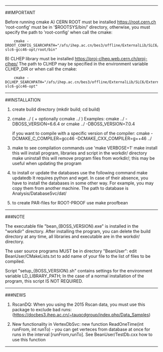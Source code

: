 ------------------------------------------------------------------------------
 ##IMPORTANT

 Before running cmake
 A) CERN ROOT must be installed
        https://root.cern.ch
    'root-config' must be in '$ROOTSYS/bin/' directory,
    otherwise, you must specify the path to 'root-config'
    when call the cmake:

        cmake -DROOT_CONFIG_SEARCHPATH="/afs/ihep.ac.cn/bes3/offline/ExternalLib/SLC6/ExternalLib/external/ROOT/5.34.09/x86_64-slc6-gcc46-opt/root/bin"

 B) CLHEP library must be installed
        https://proj-clhep.web.cern.ch/proj-clhep/
    The path to CLHEP may be specified in the environment
    variable CLHEP_DIR or when call the cmake:

        cmake -DCLHEP_SEARCHPATH="/afs/ihep.ac.cn/bes3/offline/ExternalLib/SLC6/ExternalLib/external/clhep/2.0.4.5/x86_64-slc6-gcc46-opt"

------------------------------------------------------------------------------
 ##INSTALLATION

 1) create build directory (mkdir build; cd build)

 2) cmake ../ ( + optionally ccmake ../ )
    Examples:
       cmake ../ -DBOSS_VERSION=6.6.4
    or
       cmake ../ -DBOSS_VERSION=7.0.4

    if you want to compile with a specific version of the compiler:
       cmake -DCMAKE_C_COMPILER=gcc46 -DCMAKE_CXX_COMPILER=g++46 ../

 3) make
        to see compilation commands use 'make VERBOSE=1'
    make install
        this will install program, libraries and script in the
        workdir/ directory
    make uninstall
        this will remove program files from workdir/;
        this may be useful when updating the program

 4) to install or update the databases use the following command
    make updatedb
        It requires python and wget. In case of their absence,
        you have to install the databases in some other way.
        For example, you may copy them from another machine.
        The path to database is Analysis/DatabaseSvc/dat/

 5) to create PAR-files for ROOT-PROOF use
    make proofbean

------------------------------------------------------------------------------
  ###NOTE

  The executable file "bean_{BOSS_VERSION}.exe"
  is installed in the "workdir" directory.
  After installing the program, you can delete the build
  directory at any time, all libraries and executable are
  in the workdir/ directory.

  The user source programs MUST be in directory "BeanUser":
  edit BeanUser/CMakeLists.txt to add name of your file
  to the list of files to be compiled.

  Script "setup_{BOSS_VERSION}.sh" contains settings
  for the environment variable LD_LIBRARY_PATH;
  In the case of a normal installation of the program,
  this script IS NOT REQUIRED.

------------------------------------------------------------------------------
  ###NEWS

  1. RscanDQ: When you using the 2015 Rscan data, you must use this package
     to exclude bad runs:
     (https://docbes3.ihep.ac.cn/~tauqcdgroup/index.php/Data_Samples)

  2. New functionality in VertexDbSvc: new function
     ReadOneTime(int runFrom, int runTo) - you can get verteces from
     database at once for runs in the interval [runFrom,runTo].
     See BeanUser/TestDb.cxx how to use this function

------------------------------------------------------------------------------

